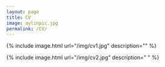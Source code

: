 ```yaml
---
layout: page
title: CV
image: aylinpic.jpg
permalink: /CV/
---
```


<!-- this is the CV page-->

{% include image.html url="/img/cv1.jpg" description="" %}

{% include image.html url="/img/cv2.jpg" description="   " %}

